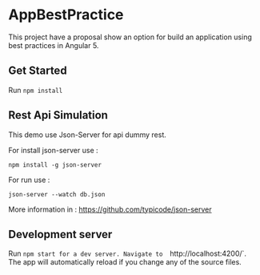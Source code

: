 # AppBestPractice

This project have a proposal show an option for build an application using best practices in Angular 5.

## Get Started

Run `npm install`

## Rest Api Simulation

This demo use Json-Server for api dummy rest.

For install json-server use :

`npm install -g json-server`

For run use : 

`json-server --watch db.json`

More information in :
https://github.com/typicode/json-server

## Development server

Run `npm start for a dev server. Navigate to  `http://localhost:4200/`. The app will automatically reload if you change any of the source files.

